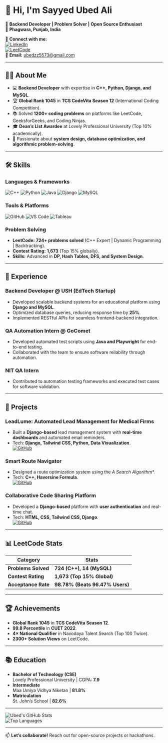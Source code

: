 # 👋 Hi, I'm Sayyed Ubed Ali

🚀 **Backend Developer | Problem Solver | Open Source Enthusiast**  
📍 **Phagwara, Punjab, India**  

🔗 **Connect with me:**  
[![LinkedIn](https://img.shields.io/badge/LinkedIn-ubedzz49-blue?style=flat&logo=linkedin)](https://www.linkedin.com/in/ubedzz49/)  
[![LeetCode](https://img.shields.io/badge/LeetCode-ubedzz49-orange?style=flat&logo=leetcode)](https://leetcode.com/ubedzz49/)  
📧 **Email:** ubedzz5573@gmail.com  

---

## 👨‍💻 **About Me**

- 💻 **Backend Developer** with expertise in **C++, Python, Django, and MySQL**.
- 🏆 **Global Rank 1045** in **TCS CodeVita Season 12** (International Coding Competition).
- 📚 Solved **1200+ coding problems** on platforms like LeetCode, GeeksforGeeks, and Coding Ninjas.
- 🎓 **Dean’s List Awardee** at Lovely Professional University (Top 10% academically).
- 🚀 Passionate about **system design, database optimization, and algorithmic problem-solving**.

---

## 🛠 **Skills**

### **Languages & Frameworks**
![C++](https://img.shields.io/badge/C++-Expert-blue?logo=c%2B%2B)
![Python](https://img.shields.io/badge/Python-Advanced-green?logo=python)
![Java](https://img.shields.io/badge/Java-Intermediate-red?logo=java)
![Django](https://img.shields.io/badge/Django-Intermediate-darkgreen?logo=django)
![MySQL](https://img.shields.io/badge/MySQL-Intermediate-blue?logo=mysql)

### **Tools & Platforms**
![GitHub](https://img.shields.io/badge/GitHub-Advanced-black?logo=github)
![VS Code](https://img.shields.io/badge/VS_Code-Expert-blue?logo=visual-studio-code)
![Tableau](https://img.shields.io/badge/Tableau-Intermediate-orange?logo=tableau)

### **Problem Solving**
- **LeetCode:** **724+ problems solved** (C++ Expert | Dynamic Programming | Backtracking).  
- **Contest Rating:** **1,673** (Top 15% globally).  
- **Skills:** Advanced in **DP, Hash Tables, DFS, and System Design**.

---

## 💼 **Experience**

### **Backend Developer @ USH (EdTech Startup)**
- Developed scalable backend systems for an educational platform using **Django and MySQL**.
- Optimized database queries, reducing response time by **25%**.
- Implemented RESTful APIs for seamless frontend-backend integration.

### **QA Automation Intern @ GoComet**
- Developed automated test scripts using **Java and Playwright** for end-to-end testing.
- Collaborated with the team to ensure software reliability through automation.

### **NIT QA Intern**
- Contributed to automation testing frameworks and executed test cases for software validation.

---

## 🚀 **Projects**

### **LeadLume: Automated Lead Management for Medical Firms**
- Built a **Django-based** lead management system with **real-time dashboards** and automated email reminders.
- Tech: **Django, Tailwind CSS, Python, Data Visualization**.  
[![GitHub](https://img.shields.io/badge/View_Repo-black?style=flat&logo=github)](https://github.com/ubedzz49/LeadLume)

### **Smart Route Navigator**
- Designed a route optimization system using the **A* Search Algorithm**.
- Tech: **C++, Haversine Formula**.  
[![GitHub](https://img.shields.io/badge/View_Repo-black?style=flat&logo=github)](https://github.com/ubedzz49/SmartRouteNavigator)

### **Collaborative Code Sharing Platform**
- Developed a **Django-based** platform with **user authentication** and real-time chat.
- Tech: **HTML, CSS, Tailwind CSS, Django**.  
[![GitHub](https://img.shields.io/badge/View_Repo-black?style=flat&logo=github)](https://github.com/ubedzz49/CodeShare)

---

## 📊 **LeetCode Stats**

| **Category**       | **Stats**                          |
|--------------------|------------------------------------|
| **Problems Solved**| **724 (C++), 14 (MySQL)**         |
| **Contest Rating** | **1,673 (Top 15% Global)**        |
| **Acceptance Rate**| **98.78% (Beats 96.47% Users)**   |

---

## 🏆 **Achievements**
- **Global Rank 1045** in **TCS CodeVita Season 12**.
- **99.8 Percentile** in **CUET 2022**.
- **4× National Qualifier** in Navodaya Talent Search (Top 100 Twice).
- **2300+ Solution Views** on LeetCode.

---

## 📚 **Education**
- **Bachelor of Technology (CSE)**  
  Lovely Professional University | CGPA: **7.9**  
- **Intermediate**  
  Maa Umiya Vidhya Niketan | **81.8%**  
- **Matriculation**  
  St. John’s School | **82.6%**  

---

![Ubed's GitHub Stats](https://github-readme-stats.vercel.app/api?username=ubedzz49&show_icons=true&theme=radical)  
![Top Languages](https://github-readme-stats.vercel.app/api/top-langs/?username=ubedzz49&layout=compact&theme=radical)

---

📫 **Let’s collaborate!** Reach out for open-source projects or hackathons.
